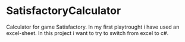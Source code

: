 # SatisfactoryCalculator

Calculator for game Satisfactory.
In my first playtrought i have used an excel-sheet.
In this project i want to try to switch from excel to c#.
